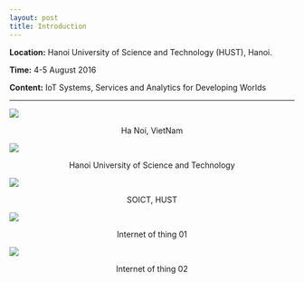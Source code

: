 ```yaml
---
layout: post
title: Introduction
---
```


<i class="fa fa-home fa-lg"></i><b> Location:</b> Hanoi University of Science and Technology (HUST), Hanoi.

<i class="fa fa-clock-o fa-lg"></i><b> Time:</b>  4-5 August 2016

<i class="fa fa-newspaper-o fa-lg"></i><b> Content:</b> IoT  Systems, Services and Analytics for Developing Worlds

<hr>

<div style="text-align:center;">
    <img src="http://script.tugo.com.vn/wp-content/uploads/H%C3%80-N%E1%BB%98I-1.jpg" style="display: block; margin-left: auto; margin-right: auto"/>
    <p>Ha Noi, VietNam</p>
</div>


<div style="text-align:center;">
    <img src="https://upload.wikimedia.org/wikipedia/vi/c/cc/C1_bachkhoa.jpg" style="display: block; margin-left: auto; margin-right: auto"/>
    <p>Hanoi University of Science and Technology</p>
</div>

<div style="text-align:center;">
    <img src="https://upload.wikimedia.org/wikipedia/vi/e/ea/NhaB1Bachkhoa.jpg" style="display: block; margin-left: auto; margin-right: auto"/>
    <p>SOICT, HUST</p>
</div>

<div style="text-align:center;">
    <img src="http://98.131.159.138/home/wp-content/uploads/2015/11/IoT.jpg" style="display: block; margin-left: auto; margin-right: auto"/>
    <p>Internet of thing 01</p>
</div>

<div style="text-align:center;">
    <img src="http://lumi.vn/Cms_Data/Contents/Lumi/Media/Images/Internet-of-thing.png" style="display: block; margin-left: auto; margin-right: auto"/>
    <p>Internet of thing 02</p>
</div>

